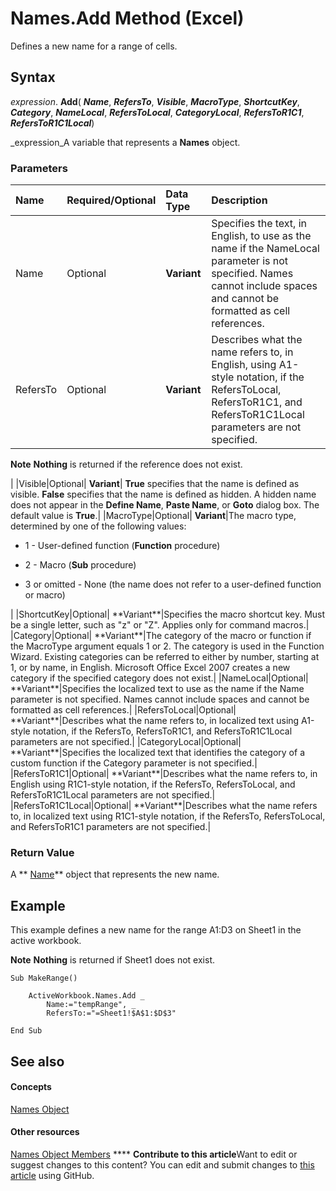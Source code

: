 
# Names.Add Method (Excel)

Defines a new name for a range of cells.


## Syntax

 _expression_. **Add**( **_Name_**,  **_RefersTo_**,  **_Visible_**,  **_MacroType_**,  **_ShortcutKey_**,  **_Category_**,  **_NameLocal_**,  **_RefersToLocal_**,  **_CategoryLocal_**,  **_RefersToR1C1_**,  **_RefersToR1C1Local_**)

 _expression_A variable that represents a  **Names** object.


### Parameters



|**Name**|**Required/Optional**|**Data Type**|**Description**|
|:-----|:-----|:-----|:-----|
|Name|Optional| **Variant**|Specifies the text, in English, to use as the name if the NameLocal parameter is not specified. Names cannot include spaces and cannot be formatted as cell references.|
|RefersTo|Optional| **Variant**|Describes what the name refers to, in English, using A1-style notation, if the RefersToLocal, RefersToR1C1, and RefersToR1C1Local parameters are not specified.
**Note**   **Nothing** is returned if the reference does not exist.

|
|Visible|Optional| **Variant**| **True** specifies that the name is defined as visible. **False** specifies that the name is defined as hidden. A hidden name does not appear in the **Define Name**,  **Paste Name**, or  **Goto** dialog box. The default value is **True**.|
|MacroType|Optional| **Variant**|The macro type, determined by one of the following values:
<ul xmlns:xlink="http://www.w3.org/1999/xlink" xmlns:mtps="http://msdn2.microsoft.com/mtps" xmlns:MSHelp="http://msdn.microsoft.com/mshelp" xmlns:mshelp="http://msdn.microsoft.com/mshelp" xmlns:ddue="http://ddue.schemas.microsoft.com/authoring/2003/5" xmlns:msxsl="urn:schemas-microsoft-com:xslt"><li><p>1 - User-defined function (<b>Function</b> procedure)</p></li><li><p>2 - Macro (<b>Sub</b> procedure)</p></li><li><p>3 or omitted - None (the name does not  refer to a user-defined function or macro)</p></li></ul>|
|ShortcutKey|Optional| **Variant**|Specifies the macro shortcut key. Must be a single letter, such as "z" or "Z". Applies only for command macros.|
|Category|Optional| **Variant**|The category of the macro or function if the MacroType argument equals 1 or 2. The category is used in the Function Wizard. Existing categories can be referred to either by number, starting at 1, or by name, in English. Microsoft Office Excel 2007 creates a new category if the specified category does not exist.|
|NameLocal|Optional| **Variant**|Specifies the localized text to use as the name if the Name parameter is not specified. Names cannot include spaces and cannot be formatted as cell references.|
|RefersToLocal|Optional| **Variant**|Describes what the name refers to, in localized text using A1-style notation, if the RefersTo, RefersToR1C1, and RefersToR1C1Local parameters are not specified.|
|CategoryLocal|Optional| **Variant**|Specifies the localized text that identifies the category of a custom function if the Category parameter is not specified.|
|RefersToR1C1|Optional| **Variant**|Describes what the name refers to, in English using R1C1-style notation, if the RefersTo, RefersToLocal, and RefersToR1C1Local parameters are not specified.|
|RefersToR1C1Local|Optional| **Variant**|Describes what the name refers to, in localized text using R1C1-style notation, if the RefersTo, RefersToLocal, and RefersToR1C1 parameters are not specified.|

### Return Value

A  ** [Name](cfedb297-ac0d-dff0-99c7-6927cc5f31ed.md)** object that represents the new name.


## Example

This example defines a new name for the range A1:D3 on Sheet1 in the active workbook. 


**Note**   **Nothing** is returned if Sheet1 does not exist.


```
Sub MakeRange() 
 
    ActiveWorkbook.Names.Add _ 
        Name:="tempRange", _ 
        RefersTo:="=Sheet1!$A$1:$D$3" 
 
End Sub
```


## See also


#### Concepts


 [Names Object](ffecf89d-7bae-c470-8e37-608857a9de2a.md)
#### Other resources


 [Names Object Members](32c3c4d9-80fb-28c8-86e0-d504e3bfc0ba.md)
****   **Contribute to this article**Want to edit or suggest changes to this content? You can edit and submit changes to  [this article](https://github.com/jhershey00/VBA_Excel_Test/OpenXMLCon/articles/89a888bc-20b1-dd63-ede9-b3ba1d5ffab0.md) using GitHub.


